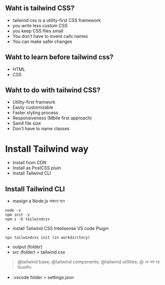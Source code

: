 ## Waht is tailwind CSS?

- tailwind css is a utility-first CSS framework
- you write less custom CSS
- you keep CSS files small
- You don't have to invent calls names
- You can make safer changes

## Waht to learn before tailwind css?

- HTML
- CSS

## Waht to do with tailwind CSS?

- Utility-first framwork
- Easily customizable
- Faster styling process
- Responsiveness (Mbile first approach)
- Samll file size
- Don't have to name classes

# Install Tailwind way

- Install from CDN
- Install as PostCSS pluin
- Install Tailwind CLI

## Install Tailwind CLI

- masign a Node.js থাকতে হবে

```
node -v
npm init -y
npm i -D tailwindcss
```

- install Tailwind CSS Intelisense VS code Plugin

```
npx tailwindcss init (in workdirctory)
```

- output (folder)
- src (folder) > tailwind.css

> @tailwind base;
> @tailwind components;
> @tailwind utilities;
> @ কে বলা হয় ডিরেকটিভ

- .vscode folder > settings.json
